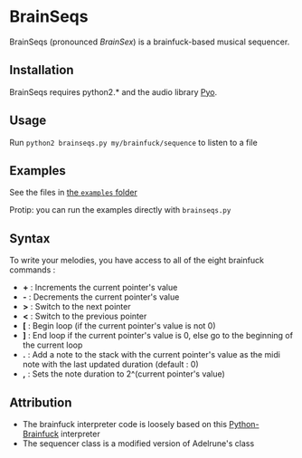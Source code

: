 BrainSeqs
================

BrainSeqs (pronounced *BrainSex*) is a brainfuck-based musical sequencer.

## Installation

BrainSeqs requires python2.* and the audio library
[Pyo](http://ajaxsoundstudio.com/software/pyo/).

## Usage

Run `python2 brainseqs.py my/brainfuck/sequence` to listen to a file

## Examples

See the files in [the `examples` folder](/examples)

Protip: you can run the examples directly with `brainseqs.py`

## Syntax

To write your melodies, you have access to all of the eight brainfuck commands :

* **+** : Increments the current pointer's value
* **-** : Decrements the current pointer's value
* **>** : Switch to the next pointer
* **<** : Switch to the previous pointer
* **[** : Begin loop (if the current pointer's value is not 0)
* **]** : End loop if the current pointer's value is 0, else go to the beginning
of the current loop
* **.** : Add a note to the stack with the current pointer's value as the midi
note with the last updated duration (default : 0)
* **,** : Sets the note duration to 2^(current pointer's value)

## Attribution

* The brainfuck interpreter code is loosely based on this
[Python-Brainfuck](https://github.com/pocmo/Python-Brainfuck) interpreter
* The sequencer class is a modified version of Adelrune's class
